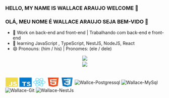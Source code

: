### HELLO, MY NAME IS WALLACE ARAUJO WELCOME 👋

### OLÁ, MEU NOME É WALLACE ARAUJO SEJA BEM-VIDO 👋



- 🔭 Work on back-end and front-end | Trabalhando com back-end e front-end
- 🌱 learning JavaScript , TypeScript, NestJS, NodeJS, React
- 😄 Pronouns: (him / his)  |  Pronomes: (ele / dele)

<div align="center">
  <a href="https://github.com/wallacearauj">
  <img height="180em" src="https://github-readme-stats.vercel.app/api?username=wallacearauj&show_icons=true&theme=dark&include_all_commits=true&count_private=true">
  </a>
</div>

<div align="center">
   <img 
       height="165"
       src="https://github-readme-stats.vercel.app/api/top-langs/?username=wallacearauj&layout=compact&theme=tokyonight" 
     />
   </p>
 </div>
<div style="display: inline_block"><br>
  <img align="center" alt="Wallace-Js" height="30" width="40" src="https://raw.githubusercontent.com/devicons/devicon/master/icons/javascript/javascript-plain.svg">
  <img align="center" alt="Wallace-Ts" height="30" width="40" src="https://raw.githubusercontent.com/devicons/devicon/master/icons/typescript/typescript-plain.svg">
  <img align="center" alt="Wallace-React" height="30" width="40" src="https://raw.githubusercontent.com/devicons/devicon/master/icons/react/react-original.svg">
  <img align="center" alt="Wallace-HTML" height="30" width="40" src="https://raw.githubusercontent.com/devicons/devicon/master/icons/html5/html5-original.svg">
  <img align="center" alt="Wallace-CSS" height="30" width="40" src="https://raw.githubusercontent.com/devicons/devicon/master/icons/css3/css3-original.svg">
  <img align="center" alt="Wallce-Postgressql" height="30" width="40" src="https://cdn.svgporn.com/logos/postgresql.svg" alt="postgresql" width="30" height="30"/>
  <img align="center" alt="Wallace-MySql" height="30" width="40" src="https://cdn.svgporn.com/logos/mysql.svg" alt="mysql" width="30" height="30"/> 
  <img align="center" alt="Wallace-Git" height="30" width="40" src="https://cdn.svgporn.com/logos/git-icon.svg" height="30" alt="git">
  <img align="center" alt="Wallace-NestJs" height="30" width="40" src="https://www.vectorlogo.zone/logos/nestjs/nestjs-icon.svg" height="30"/>
 
</div>
  

